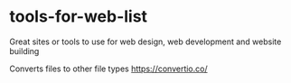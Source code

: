 # tools-for-web-list
Great sites or tools to use for web design, web development and website building

Converts files to other file types
https://convertio.co/
